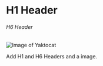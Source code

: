 # H1 Header
###### H6 Header
![Image of Yaktocat](https://octodex.github.com/images/yaktocat.png)

Add H1 and H6 Headers and a image.
